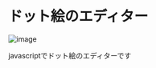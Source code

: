 # ドット絵のエディター
![image](https://user-images.githubusercontent.com/50546763/148992960-54f8a03e-fd2b-4f29-90d4-75e9ab5268a6.png)

javascriptでドット絵のエディターです
